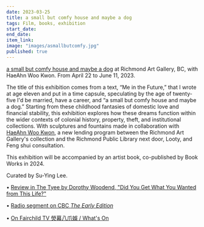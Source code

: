 ```yaml
---
date: 2023-03-25
title: a small but comfy house and maybe a dog
tags: Film, books, exhibition
start_date:
end_date:
item_link:
image: "images/asmallbutcomfy.jpg"
published: true
---
```


[a small but comfy house and maybe a dog](https://www.richmondartgallery.org/smallcomfyhouse) at Richmond Art Gallery, BC, with HaeAhn Woo Kwon. From April 22 to June 11, 2023.

The title of this exhibition comes from a text, “Me in the Future,” that I wrote at age eleven and put in a time capsule, speculating by the age of twenty-five I'd be married, have a career, and “a small but comfy house and maybe a dog.” Starting from these childhood fantasies of domestic love and financial stability, this exhibition explores how these dreams function within the wider contexts of colonial history, property, theft, and institutional collections. With sculptures and fountains made in collaboration with [HaeAhn Woo Kwon](https://www.haeahnkwon.com/), a new lending program between the Richmond Art Gallery's collection and the Richmond Public Library next door, Looty, and Feng shui consultation.

This exhibition will be accompanied by an artist book, co-published by Book Works in 2024.

Curated by Su-Ying Lee.

• [Review in The Tyee by Dorothy Woodend, "Did You Get What You Wanted from This Life?"](https://thetyee.ca/Culture/2023/05/05/Amy-Ching-Yan-Lam-First-Solo-Show/)

• [Radio segment on CBC *The Early Edition*](https://www.cbc.ca/listen/live-radio/1-91-the-early-edition/clip/15982571-a-small-comfy-house-maybe-dog)

• [On Fairchild TV 熒幕八爪娛 / What's On](https://youtu.be/8ne-gpKKoVA?t=344) 

  

